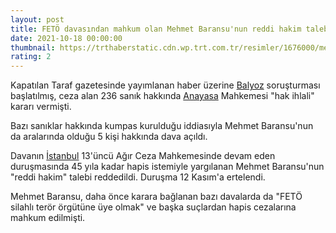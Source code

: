 ```yaml
--- 
layout: post
title: FETÖ davasından mahkum olan Mehmet Baransu'nun reddi hakim talebine ret
date: 2021-10-18 00:00:00
thumbnail: https://trthaberstatic.cdn.wp.trt.com.tr/resimler/1676000/mehmet-baransu-aa-1676800.jpg
rating: 2
---
```

<p>
	Kapatılan Taraf gazetesinde yayımlanan haber üzerine <a href="https://www.trthaber.com/etiket/balyoz/" target="_blank">Balyoz</a> soruşturması başlatılmış, ceza alan 236 sanık hakkında <a href="https://www.trthaber.com/etiket/anayasa/" target="_blank">Anayasa</a> Mahkemesi "hak ihlali" kararı vermişti.</p>
<p>
	Bazı sanıklar hakkında kumpas kurulduğu iddiasıyla Mehmet Baransu'nun da aralarında olduğu 5 kişi hakkında dava açıldı.</p>
<p>
	Davanın <a href="https://www.trthaber.com/etiket/istanbul/" target="_blank">İstanbul</a> 13'üncü Ağır Ceza Mahkemesinde devam eden duruşmasında 45 yıla kadar hapis istemiyle yargılanan Mehmet Baransu'nun "reddi hakim" talebi reddedildi. Duruşma 12 Kasım'a ertelendi.</p>
<p>
	Mehmet Baransu, daha önce karara bağlanan bazı davalarda da "FETÖ silahlı terör örgütüne üye olmak" ve başka suçlardan hapis cezalarına mahkum edilmişti.  </p>
